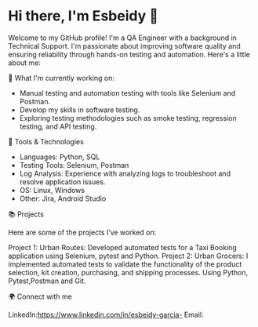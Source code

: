 # Hi there, I'm Esbeidy 👋

Welcome to my GitHub profile! I'm a QA Engineer with a background in Technical Support. I'm passionate about improving software quality and ensuring reliability through hands-on testing and automation. Here's a little about me:

🌱 What I'm currently working on:

- Manual testing and automation testing with tools like Selenium and Postman.
- Develop my skills in software testing.
- Exploring testing methodologies such as smoke testing, regression testing, and API testing.

🔧 Tools & Technologies

- Languages: Python, SQL
- Testing Tools: Selenium, Postman
- Log Analysis: Experience with analyzing logs to troubleshoot and resolve application issues.
- OS: Linux, Windows
- Other: Jira, Android Studio


📚 Projects

Here are some of the projects I’ve worked on:

Project 1: Urban Routes: Developed automated tests for a Taxi Booking application using Selenium, pytest and Python.
Project 2: Urban Grocers: I implemented automated tests to validate the functionality of the product selection, kit creation, purchasing, and shipping processes. Using Python, Pytest,Postman and Git.

🌍 Connect with me

LinkedIn:https://www.linkedin.com/in/esbeidy-garcia-
Email:
